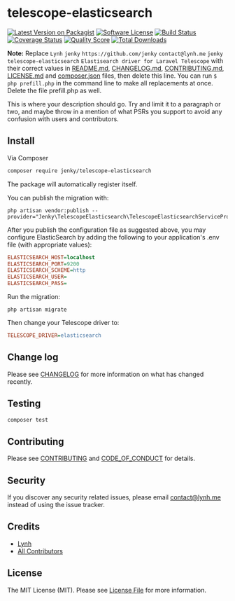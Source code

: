 # telescope-elasticsearch

[![Latest Version on Packagist][ico-version]][link-packagist]
[![Software License][ico-license]](LICENSE.md)
[![Build Status][ico-travis]][link-travis]
[![Coverage Status][ico-scrutinizer]][link-scrutinizer]
[![Quality Score][ico-code-quality]][link-code-quality]
[![Total Downloads][ico-downloads]][link-downloads]

**Note:** Replace ```Lynh``` ```jenky``` ```https://github.com/jenky``` ```contact@lynh.me``` ```jenky``` ```telescope-elasticsearch``` ```Elastisearch driver for Laravel Telescope``` with their correct values in [README.md](README.md), [CHANGELOG.md](CHANGELOG.md), [CONTRIBUTING.md](CONTRIBUTING.md), [LICENSE.md](LICENSE.md) and [composer.json](composer.json) files, then delete this line. You can run `$ php prefill.php` in the command line to make all replacements at once. Delete the file prefill.php as well.

This is where your description should go. Try and limit it to a paragraph or two, and maybe throw in a mention of what
PSRs you support to avoid any confusion with users and contributors.


## Install

Via Composer

``` bash
composer require jenky/telescope-elasticsearch
```

The package will automatically register itself.

You can publish the migration with:

```
php artisan vendor:publish --provider="Jenky\TelescopeElasticsearch\TelescopeElasticsearchServiceProvider"
```

After you publish the configuration file as suggested above, you may configure ElasticSearch by adding the following to your application's .env file (with appropriate values):

``` ini
ELASTICSEARCH_HOST=localhost
ELASTICSEARCH_PORT=9200
ELASTICSEARCH_SCHEME=http
ELASTICSEARCH_USER=
ELASTICSEARCH_PASS=
```

Run the migration:

```
php artisan migrate
```

Then change your Telescope driver to:

``` ini
TELESCOPE_DRIVER=elasticsearch
```

## Change log

Please see [CHANGELOG](CHANGELOG.md) for more information on what has changed recently.

## Testing

``` bash
composer test
```

## Contributing

Please see [CONTRIBUTING](CONTRIBUTING.md) and [CODE_OF_CONDUCT](CODE_OF_CONDUCT.md) for details.

## Security

If you discover any security related issues, please email contact@lynh.me instead of using the issue tracker.

## Credits

- [Lynh][link-author]
- [All Contributors][link-contributors]

## License

The MIT License (MIT). Please see [License File](LICENSE.md) for more information.

[ico-version]: https://img.shields.io/packagist/v/jenky/telescope-elasticsearch.svg?style=flat-square
[ico-license]: https://img.shields.io/badge/license-MIT-brightgreen.svg?style=flat-square
[ico-travis]: https://img.shields.io/travis/jenky/telescope-elasticsearch/master.svg?style=flat-square
[ico-scrutinizer]: https://img.shields.io/scrutinizer/coverage/g/jenky/telescope-elasticsearch.svg?style=flat-square
[ico-code-quality]: https://img.shields.io/scrutinizer/g/jenky/telescope-elasticsearch.svg?style=flat-square
[ico-downloads]: https://img.shields.io/packagist/dt/jenky/telescope-elasticsearch.svg?style=flat-square

[link-packagist]: https://packagist.org/packages/jenky/telescope-elasticsearch
[link-travis]: https://travis-ci.org/jenky/telescope-elasticsearch
[link-scrutinizer]: https://scrutinizer-ci.com/g/jenky/telescope-elasticsearch/code-structure
[link-code-quality]: https://scrutinizer-ci.com/g/jenky/telescope-elasticsearch
[link-downloads]: https://packagist.org/packages/jenky/telescope-elasticsearch
[link-author]: https://github.com/jenky
[link-contributors]: ../../contributors
